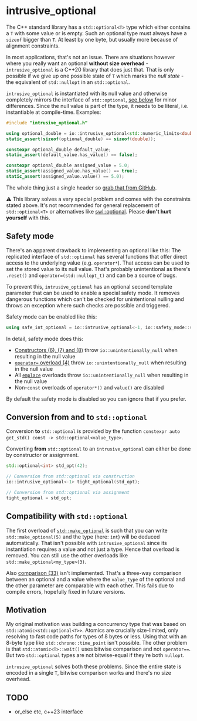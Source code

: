 # intrusive_optional
The C++ standard library has a `std::optional<T>` type which either contains a `T` with some value or is empty. Such an optional type must always have a `sizeof` bigger than `T`. At least by one byte, but usually more because of alignment constraints.

In most applications, that's not an issue. There are situations however where you really want an optional **without size overhead** - `intrusive_optional` is a C++20 library that does just that. That is only possible if we give up one possible state of `T` which marks the *null state* - the equivalent of `std::nullopt` in an `std::optional`.

`intrusive_optional` is instantiated with its null value and otherwise completely mirrors the interface of `std::optional`, [see below](#compatibility-with-stdoptional) for minor differences. Since the null value is part of the type, it needs to be literal, i.e. instantiable at compile-time. Examples:
```c++
#include "intrusive_optional.h"

using optional_double = io::intrusive_optional<std::numeric_limits<double>::max()>;
static_assert(sizeof(optional_double) == sizeof(double));

constexpr optional_double default_value;
static_assert(default_value.has_value() == false);

constexpr optional_double assigned_value = 5.0;
static_assert(assigned_value.has_value() == true);
static_assert(assigned_value.value() == 5.0);
```
The whole thing just a single header so [grab that from GitHub](intrusive_optional.h).

:warning: This library solves a very special problem and comes with the constraints stated above. It's not recommended for general replacement of `std::optional<T>` or alternatives like [swl::optional](https://github.com/groundswellaudio/swl-optional). Please **don't hurt yourself** with this.


## Safety mode
There's an apparent drawback to implementing an optional like this: The replicated interface of `std::optional` has several functions that offer direct access to the underlying value (e.g. `operator*`). That access can be used to set the stored value to its null value. That's probably unintentional as there's `.reset()` and `operator=(std::nullopt_t)` and can be a source of bugs.

To prevent this, `intrusive_optional` has an optional second template parameter that can be used to enable a special safety mode. It removes dangerous functions which can't be checked for unintentional nulling and throws an exception where such checks are possible and triggered.

Safety mode can be enabled like this:
```c++
using safe_int_optional = io::intrusive_optional<-1, io::safety_mode::safe>
```

In detail, safety mode does this:

- [Constructors (6), (7) and (8)](https://en.cppreference.com/w/cpp/utility/optional/optional) throw `io::unintentionally_null` when resulting in the null value
- [`operator=` overload (4)](https://en.cppreference.com/w/cpp/utility/optional/operator%3D) throw `io::unintentionally_null` when resulting in the null value
- All [`emplace`](https://en.cppreference.com/w/cpp/utility/optional/emplace) overloads throw `io::unintentionally_null` when resulting in the null value
- Non-`const` overloads of `operator*()` and `value()` are disabled

By default the safety mode is disabled so you can ignore that if you prefer.

## Conversion from and to `std::optional`
Conversion **to** `std::optional` is provided by the function `constexpr auto get_std() const -> std::optional<value_type>`.

Converting **from** `std::optional` to an `intrusive_optional` can either be done by constructor or assignment.

```c++
std::optional<int> std_opt(42);

// Conversion from std::optional via construction
io::intrusive_optional<-1> tight_optional(std_opt);

// Conversion from std::optional via assignment
tight_optional = std_opt;
```

## Compatibility with `std::optional`
The first overload of [`std::make_optional`](https://en.cppreference.com/w/cpp/utility/optional/make_optional) is such that you can write `std::make_optional(5)` and the type (here: `int`) will be deduced automatically. That isn't possible with `intrusive_optional` since its instantiation requires a value and not just a type. Hence that overload is removed. You can still use the other overloads like `std::make_optional<my_type>(3)`.

Also [comparison (33)](https://en.cppreference.com/w/cpp/utility/optional/operator_cmp) isn't implemented. That's a three-way comparison between an optional and a value where the `value_type` of the optional and the other parameter are comparable with each other. This fails due to compile errors, hopefully fixed in future versions.


## Motivation
My original motivation was building a concurrency type that was based on `std::atomic<std::optional<T>>`. Atomics are crucially size-limited, only resolving to fast code paths for types of 8 bytes or less. Using that with an 8-byte type like `std::chrono::time_point` isn't possible. The other problem is that `std::atomic<T>::wait()` uses bitwise comparison and not `operator==`. But two `std::optional` types are not bitwise-equal if they're both `nullopt`.

`intrusive_optional` solves both these problems. Since the entire state is encoded in a single `T`, bitwise comparison works and there's no size overhead.

## TODO
- or_else etc, c++23 interface
